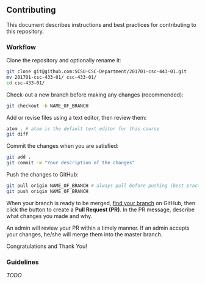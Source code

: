 ## Contributing

This document describes instructions and best practices for contributing to this repository.

### Workflow

Clone the repository and optionally rename it:

```` sh
git clone git@github.com:SCSU-CSC-Department/201701-csc-443-01.git
mv 201701-csc-433-01/ csc-433-01/
cd csc-433-01/
````

Check-out a new branch before making any changes (recommended):

```` sh
git checkout -b NAME_OF_BRANCH
````

Add or revise files using a text editor, then review them:

```` sh
atom . # atom is the default text editor for this course
git diff
````

Commit the changes when you are satisfied:

```` sh
git add .
git commit -m "Your description of the changes"
````

Push the changes to GitHub:

```` sh
git pull origin NAME_OF_BRANCH # always pull before pushing (best practice) in case another contributor has since pushed changes to the branch
git push origin NAME_OF_BRANCH
````

When your branch is ready to be merged, [find your branch](https://github.com/SCSU-CSC-Department/201701-csc-443-01/branches) on GitHub, then click the button to create a **Pull Request (PR)**. In the PR message, describe what changes you made and why.

An admin will review your PR within a timely manner. If an admin accepts your changes, he/she will merge them into the master branch.

Congratulations and Thank You!


### Guidelines

*TODO*
